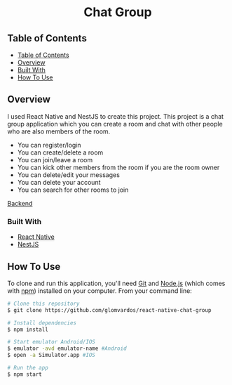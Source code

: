 <h1 align="center">Chat Group</h1>

## Table of Contents

- [Table of Contents](#table-of-contents)
- [Overview](#overview)
- [Built With](#built-with)
- [How To Use](#how-to-use)

## Overview

I used React Native and NestJS to create this project. This project is a chat group application which you can create a room and chat with other people who are also members of the room.

- You can register/login
- You can create/delete a room
- You can join/leave a room
- You can kick other members from the room if you are the room owner
- You can delete/edit your messages
- You can delete your account
- You can search for other rooms to join

[Backend](https://github.com/glomvardos/chat-group-backend)

### Built With

- [React Native](https://reactnative.dev/)
- [NestJS](https://nestjs.com/)

## How To Use

To clone and run this application, you'll need [Git](https://git-scm.com) and [Node.js](https://nodejs.org/en/download/) (which comes with [npm](http://npmjs.com)) installed on your computer. From your command line:

```bash
# Clone this repository
$ git clone https://github.com/glomvardos/react-native-chat-group

# Install dependencies
$ npm install

# Start emulator Android/IOS
$ emulator -avd emulator-name #Android
$ open -a Simulator.app #IOS

# Run the app
$ npm start
```

